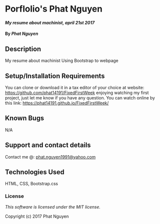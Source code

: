 # Porflolio's Phat Nguyen

#### _My resume about machinist, april 21st 2017_

#### By _**Phat Nguyen**_

## Description

 My resume about machinist
 Using Bootstrap to webpage


## Setup/Installation Requirements
You can clone or download it in a tax editor of your choice at website: https://github.com/phat14191/FixedFirstWeek  enjoying watching my first project, just let me know if you have any question. You can watch online by this link: https://phat14191.github.io/FixedFirstWeek/

## Known Bugs

N/A

## Support and contact details

Contact me @: phat.nguyen1991@yahoo.com

## Technologies Used

HTML, CSS, Bootstrap.css

### License

*This software is licensed under the MIT license.*

Copyright (c) 2017 Phat Nguyen
